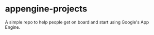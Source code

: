 appengine-projects
==================

A simple repo to help people get on board and start using Google's App Engine.